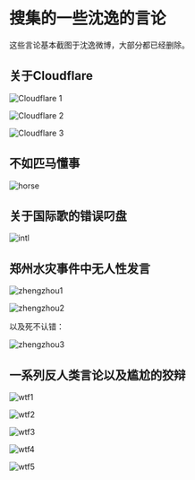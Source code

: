 # 搜集的一些沈逸的言论

这些言论基本截图于沈逸微博，大部分都已经删除。

## 关于Cloudflare

![Cloudflare 1](https://raw.githubusercontent.com/The-Run-Philosophy-Organization/run/6da9ac5fbeb7c9543bcf2d70186a9f2efb28f416/%E5%BC%A0%E7%BB%B4%E4%B8%BA%E9%99%88%E5%B9%B3%E6%9B%B9%E4%B8%B0%E6%B3%BD%E7%AD%89%E7%9F%A5%E5%90%8D%E8%A8%80%E8%AE%BA%E6%94%B6%E9%9B%86/%E6%B2%88%E9%80%B8/Cloudflare%E6%9C%89%E7%82%B9%E6%84%8F%E6%80%9D3.jpg)

![Cloudflare 2](https://raw.githubusercontent.com/The-Run-Philosophy-Organization/run/6da9ac5fbeb7c9543bcf2d70186a9f2efb28f416/%E5%BC%A0%E7%BB%B4%E4%B8%BA%E9%99%88%E5%B9%B3%E6%9B%B9%E4%B8%B0%E6%B3%BD%E7%AD%89%E7%9F%A5%E5%90%8D%E8%A8%80%E8%AE%BA%E6%94%B6%E9%9B%86/%E6%B2%88%E9%80%B8/Cloudflare%E6%9C%89%E7%82%B9%E6%84%8F%E6%80%9D1.jpg)

![Cloudflare 3](https://raw.githubusercontent.com/The-Run-Philosophy-Organization/run/6da9ac5fbeb7c9543bcf2d70186a9f2efb28f416/%E5%BC%A0%E7%BB%B4%E4%B8%BA%E9%99%88%E5%B9%B3%E6%9B%B9%E4%B8%B0%E6%B3%BD%E7%AD%89%E7%9F%A5%E5%90%8D%E8%A8%80%E8%AE%BA%E6%94%B6%E9%9B%86/%E6%B2%88%E9%80%B8/Cloudflare%E6%9C%89%E7%82%B9%E6%84%8F%E6%80%9D2.jpg)

## 不如匹马懂事

![horse](https://raw.githubusercontent.com/The-Run-Philosophy-Organization/run/6da9ac5fbeb7c9543bcf2d70186a9f2efb28f416/%E5%BC%A0%E7%BB%B4%E4%B8%BA%E9%99%88%E5%B9%B3%E6%9B%B9%E4%B8%B0%E6%B3%BD%E7%AD%89%E7%9F%A5%E5%90%8D%E8%A8%80%E8%AE%BA%E6%94%B6%E9%9B%86/%E6%B2%88%E9%80%B8/%E4%B8%8D%E5%A6%82%E5%8C%B9%E9%A9%AC%E6%87%82%E4%BA%8B.jpg)

## 关于国际歌的错误叼盘

![intl](https://raw.githubusercontent.com/The-Run-Philosophy-Organization/run/6da9ac5fbeb7c9543bcf2d70186a9f2efb28f416/%E5%BC%A0%E7%BB%B4%E4%B8%BA%E9%99%88%E5%B9%B3%E6%9B%B9%E4%B8%B0%E6%B3%BD%E7%AD%89%E7%9F%A5%E5%90%8D%E8%A8%80%E8%AE%BA%E6%94%B6%E9%9B%86/%E6%B2%88%E9%80%B8/%E5%9B%BD%E9%99%85%E6%AD%8C.jpg)

## 郑州水灾事件中无人性发言

![zhengzhou1](https://raw.githubusercontent.com/The-Run-Philosophy-Organization/run/6da9ac5fbeb7c9543bcf2d70186a9f2efb28f416/%E5%BC%A0%E7%BB%B4%E4%B8%BA%E9%99%88%E5%B9%B3%E6%9B%B9%E4%B8%B0%E6%B3%BD%E7%AD%89%E7%9F%A5%E5%90%8D%E8%A8%80%E8%AE%BA%E6%94%B6%E9%9B%86/%E6%B2%88%E9%80%B8/%E9%9B%A8%E8%A1%A3%E7%88%B8%E7%88%B81.jpg)

![zhengzhou2](https://raw.githubusercontent.com/The-Run-Philosophy-Organization/run/6da9ac5fbeb7c9543bcf2d70186a9f2efb28f416/%E5%BC%A0%E7%BB%B4%E4%B8%BA%E9%99%88%E5%B9%B3%E6%9B%B9%E4%B8%B0%E6%B3%BD%E7%AD%89%E7%9F%A5%E5%90%8D%E8%A8%80%E8%AE%BA%E6%94%B6%E9%9B%86/%E6%B2%88%E9%80%B8/%E9%9B%A8%E8%A1%A3%E7%88%B8%E7%88%B82.jpg)

以及死不认错：

![zhengzhou3](https://raw.githubusercontent.com/The-Run-Philosophy-Organization/run/6da9ac5fbeb7c9543bcf2d70186a9f2efb28f416/%E5%BC%A0%E7%BB%B4%E4%B8%BA%E9%99%88%E5%B9%B3%E6%9B%B9%E4%B8%B0%E6%B3%BD%E7%AD%89%E7%9F%A5%E5%90%8D%E8%A8%80%E8%AE%BA%E6%94%B6%E9%9B%86/%E6%B2%88%E9%80%B8/%E9%9B%A8%E8%A1%A3%E7%88%B8%E7%88%B83.jpg)

## 一系列反人类言论以及尴尬的狡辩

![wtf1](https://raw.githubusercontent.com/The-Run-Philosophy-Organization/run/6da9ac5fbeb7c9543bcf2d70186a9f2efb28f416/%E5%BC%A0%E7%BB%B4%E4%B8%BA%E9%99%88%E5%B9%B3%E6%9B%B9%E4%B8%B0%E6%B3%BD%E7%AD%89%E7%9F%A5%E5%90%8D%E8%A8%80%E8%AE%BA%E6%94%B6%E9%9B%86/%E6%B2%88%E9%80%B8/%E6%B2%88%E6%9D%A1%E8%8B%B1%E6%9C%BA1.jpg)

![wtf2](https://raw.githubusercontent.com/The-Run-Philosophy-Organization/run/6da9ac5fbeb7c9543bcf2d70186a9f2efb28f416/%E5%BC%A0%E7%BB%B4%E4%B8%BA%E9%99%88%E5%B9%B3%E6%9B%B9%E4%B8%B0%E6%B3%BD%E7%AD%89%E7%9F%A5%E5%90%8D%E8%A8%80%E8%AE%BA%E6%94%B6%E9%9B%86/%E6%B2%88%E9%80%B8/%E6%B2%88%E6%9D%A1%E8%8B%B1%E6%9C%BA2.jpg)

![wtf3](https://raw.githubusercontent.com/The-Run-Philosophy-Organization/run/6da9ac5fbeb7c9543bcf2d70186a9f2efb28f416/%E5%BC%A0%E7%BB%B4%E4%B8%BA%E9%99%88%E5%B9%B3%E6%9B%B9%E4%B8%B0%E6%B3%BD%E7%AD%89%E7%9F%A5%E5%90%8D%E8%A8%80%E8%AE%BA%E6%94%B6%E9%9B%86/%E6%B2%88%E9%80%B8/%E6%B2%88%E6%9D%A1%E8%8B%B1%E6%9C%BA3.jpg)

![wtf4](https://raw.githubusercontent.com/The-Run-Philosophy-Organization/run/6da9ac5fbeb7c9543bcf2d70186a9f2efb28f416/%E5%BC%A0%E7%BB%B4%E4%B8%BA%E9%99%88%E5%B9%B3%E6%9B%B9%E4%B8%B0%E6%B3%BD%E7%AD%89%E7%9F%A5%E5%90%8D%E8%A8%80%E8%AE%BA%E6%94%B6%E9%9B%86/%E6%B2%88%E9%80%B8/%E6%B2%88%E6%9D%A1%E8%8B%B1%E6%9C%BA4.jpg)

![wtf5](https://raw.githubusercontent.com/The-Run-Philosophy-Organization/run/6da9ac5fbeb7c9543bcf2d70186a9f2efb28f416/%E5%BC%A0%E7%BB%B4%E4%B8%BA%E9%99%88%E5%B9%B3%E6%9B%B9%E4%B8%B0%E6%B3%BD%E7%AD%89%E7%9F%A5%E5%90%8D%E8%A8%80%E8%AE%BA%E6%94%B6%E9%9B%86/%E6%B2%88%E9%80%B8/%E6%B2%88%E6%9D%A1%E8%8B%B1%E6%9C%BA5.jpg)